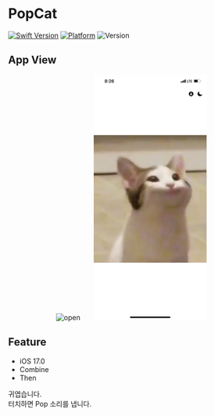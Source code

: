 # PopCat

[![Swift Version][swift-image]](https://swift.org/)
[![Platform][Platform-image]](https://developer.apple.com/kr/ios/)
![Version][Version-image]

[swift-image]:https://img.shields.io/badge/swift-5.9-orange.svg?style=flat
[Platform-image]: https://img.shields.io/badge/Platform-iOS-lightgray.svg?style=flat
[Version-image]: https://img.shields.io/badge/Version-1.1-blue.svg?style=flat

## App View
<div align="center" />
    <img src="./gitFile/open.PNG" alt="open" height="500"/>&nbsp;&nbsp;&nbsp;&nbsp;&nbsp;&nbsp;
    <img src="./gitFile/close.PNG" alt="close" height="500"/>
</div>

## Feature
- iOS 17.0
- Combine
- Then

귀엽습니다.   
터치하면 Pop 소리를 냅니다.



